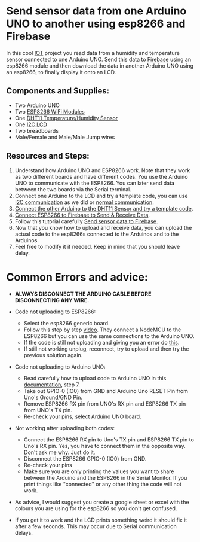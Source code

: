 # Send sensor data from one Arduino UNO to another using esp8266 and Firebase

In this cool [IOT](https://en.wikipedia.org/wiki/Internet_of_things) project you read data from a humidity and temperature sensor connected to one Arduino UNO. Send this data to [Firebase](https://firebase.google.com/) using an esp8266 module and then download the data in another Arduino UNO using an esp8266, to finally display it onto an LCD. 

## Components and Supplies:
- Two Arduino UNO
- Two [ESP8266 WiFi Modules](https://en.wikipedia.org/wiki/ESP8266)
- One [DHT11 Temperature/Humidity Sensor](https://create.arduino.cc/projecthub/techno_z/dht11-temperature-humidity-sensor-98b03b)
- One [I2C LCD](https://create.arduino.cc/projecthub/arduino_uno_guy/i2c-liquid-crystal-displays-5b806c)
- Two breadboards
- Male/Female and Male/Male Jump wires

## Resources and Steps:

1.  Understand how Arduino UNO and ESP8266 work. Note that they work as two different boards and have different codes. You use the Arduino UNO to communicate with the ESP8266. You can later send data between the two boards via the Serial terminal.
2.  Connect one Arduino to the LCD and try a template code, you can use [I2C communication](https://create.arduino.cc/projecthub/arduino_uno_guy/i2c-liquid-crystal-displays-5b806c) as we did or [normal communication](https://www.arduino.cc/en/Tutorial/LibraryExamples/HelloWorld).
3.  [Connect the other Arduino to the DHT11 Sensor and try a template code](https://create.arduino.cc/projecthub/techno_z/dht11-temperature-humidity-sensor-98b03b).
4.  [Connect ESP8266 to Firebase to Send & Receive Data](https://create.arduino.cc/projecthub/pulasthi-Narada/connecting-esp8266-to-firebase-to-send-receive-data-4adf66).
5.  Follow this tutorial carefully [Send sensor data to Firebase](https://create.arduino.cc/projecthub/pulasthi-Narada/send-multiple-sensors-data-to-firebase-using-esp8266-f2f38b).
6.  Now that you know how to upload and receive data, you can upload the actual code to the esp8266s connected to the Arduinos and to the Arduinos.
7.  Feel free to modify it if needed. Keep in mind that you should leave delay.
   
# Common Errors and advice:

- **ALWAYS DISCONNECT THE ARDUINO CABLE BEFORE DISCONNECTING ANY WIRE.**

- Code not uploading to ESP8266:
  - Select the esp8266 generic board.
  - Follow this step by step [video](https://www.youtube.com/watch?v=ZJnpgYlelEA&t=0s). They connect a NodeMCU to the ESP8266 but you can use the same connections to the Arduino UNO.
  - If the code is still not uploading and giving you an error do [this](https://www.youtube.com/watch?v=tXmM03HMgeg).
  - If still not working unplug, reconnect, try to upload and then try the previous solution again.

- Code not uploading to Arduino UNO:
  -  Read carefully how to upload code to Arduino UNO in this [documentation](https://create.arduino.cc/projecthub/pulasthi-Narada/send-multiple-sensors-data-to-firebase-using-esp8266-f2f38b), step 7.
  -  Take out GPIO-0 (IO0) from GND and Arduino Uno RESET Pin from Uno's Ground/GND Pin.
  -  Remove ESP8266 RX pin from UNO's RX pin and ESP8266 TX pin from UNO's TX pin. 
  -  Re-check your pins, select Arduino UNO board.

- Not working after uploading both codes:
  - Connect the ESP8266 RX pin to Uno's TX pin and ESP8266 TX pin to Uno's RX pin. Yes, you have to connect them in the opposite way. Don't ask me why. Just do it.
  - Disconnect the ESP8266 GPIO-0 (IO0) from GND.
  - Re-check your pins
  - Make sure you are only printing the values you want to share between the Arduino and the ESP8266 in the Serial Monitor. If you print things like "connected" or any other thing the code will not work.

- As advice, I would suggest you create a google sheet or excel with the colours you are using for the esp8266 so you don't get confused.
- If you get it to work and the LCD prints something weird it should fix it after a few seconds. This may occur due to Serial communication delays. 
  
